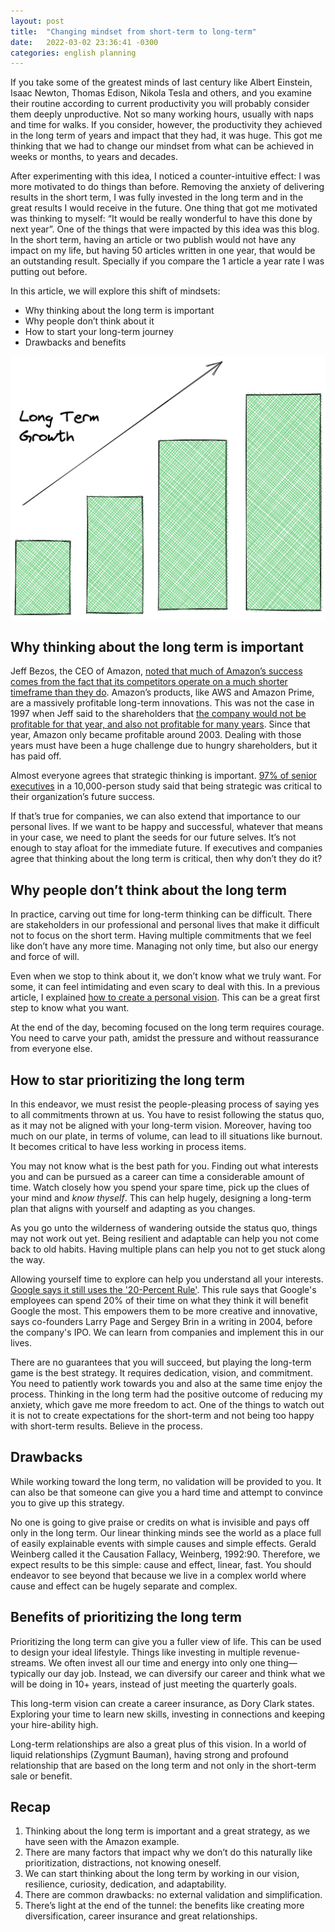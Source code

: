 ```yaml
---
layout: post
title:  "Changing mindset from short-term to long-term"
date:   2022-03-02 23:36:41 -0300
categories: english planning
---
```


If you take some of the greatest minds of last century like Albert Einstein, Isaac Newton, Thomas Edison, Nikola Tesla and others, and you examine their routine according to current productivity you will probably consider them deeply unproductive. Not so many working hours, usually with naps and time for walks. If you consider, however, the productivity they achieved in the long term of years and impact that they had, it was huge. This got me thinking that we had to change our mindset from what can be achieved in weeks or months, to years and decades. 

After experimenting with this idea, I noticed a counter-intuitive effect: I was more motivated to do things than before. Removing the anxiety of delivering results in the short term, I was fully invested in the long term and in the great results I would receive in the future. One thing that got me motivated was thinking to myself: “It would be really wonderful to have this done by next year”. One of the things that were impacted by this idea was this blog. In the short term, having an article or two publish would not have any impact on my life, but having 50 articles written in one year, that would be an outstanding result. Specially if you compare the 1 article a year rate I was putting out before.

In this article, we will explore this shift of mindsets:
- Why thinking about the long term is important
- Why people don’t think about it
- How to start your long-term journey
- Drawbacks and benefits

![Long Term Growth](/assets/long_term_growth.png)


## Why thinking about the long term is important

Jeff Bezos, the CEO of Amazon, [noted that much of Amazon’s success comes from the fact that its competitors operate on a much shorter timeframe than they do](https://www.wired.com/2011/11/ff_bezos/). Amazon’s products, like AWS and Amazon Prime, are a massively profitable long-term innovations. This was not the case in 1997 when Jeff said to the shareholders that [the company would not be profitable for that year, and also not profitable for many years](https://amzn.to/2OimoYn). Since that year, Amazon only became profitable around 2003. Dealing with those years must have been a huge challenge due to hungry shareholders, but it has paid off.

Almost everyone agrees that strategic thinking is important. [97% of senior executives](https://hbr.org/2014/02/develop-strategic-thinkers-throughout-your-organization) in a 10,000-person study said that being strategic was critical to their organization’s future success.

If that’s true for companies, we can also extend that importance to our personal lives. If we want to be happy and successful, whatever that means in your case, we need to plant the seeds for our future selves. It’s not enough to stay afloat for the immediate future. If executives and companies agree that thinking about the long term is critical, then why don’t they do it?

## Why people don’t think about the long term

In practice, carving out time for long-term thinking can be difficult. There are stakeholders in our professional and personal lives that make it difficult not to focus on the short term. Having multiple commitments that we feel like don’t have any more time. Managing not only time, but also our energy and force of will. 

Even when we stop to think about it, we don’t know what we truly want. For some, it can feel intimidating and even scary to deal with this. In a previous article, I explained [how to create a personal vision](/english/planning/personal-vision/). This can be a great first step to know what you want.

At the end of the day, becoming focused on the long term requires courage. You need to carve your path, amidst the pressure and without reassurance from everyone else.

## How to star prioritizing the long term

In this endeavor, we must resist the people-pleasing process of saying yes to all commitments thrown at us. You have to resist following the status quo, as it may not be aligned with your long-term vision. Moreover, having too much on our plate, in terms of volume, can lead to ill situations like burnout. It becomes critical to have less working in process items.

You may not know what is the best path for you. Finding out what interests you and can be pursued as a career can time a considerable amount of time. Watch closely how you spend your spare time, pick up the clues of your mind and _know thyself_. This can help hugely, designing a long-term plan that aligns with yourself and adapting as you changes.
 
As you go unto the wilderness of wandering outside the status quo, things may not work out yet. Being resilient and adaptable can help you not come back to old habits. Having multiple plans can help you not to get stuck along the way.

Allowing yourself time to explore can help you understand all your interests. [Google says it still uses the '20-Percent Rule'](https://www.inc.com/bill-murphy-jr/google-says-it-still-uses-20-percent-rule-you-should-totally-copy-it.html). This rule says that Google's employees can spend 20% of their time on what they think it will benefit Google the most. This empowers them to be more creative and innovative, says co-founders Larry Page and Sergey Brin in a writing in 2004, before the company's IPO. We can learn from companies and implement this in our lives.

There are no guarantees that you will succeed, but playing the long-term game is the best strategy. It requires dedication, vision, and commitment. You need to patiently work towards you and also at the same time enjoy the process. Thinking in the long term had the positive outcome of reducing my anxiety, which gave me more freedom to act. One of the things to watch out it is not to create expectations for the short-term and not being too happy with short-term results. Believe in the process. 

## Drawbacks 

While working toward the long term, no validation will be provided to you. It can also be that someone can give you a hard time and attempt to convince you to give up this strategy. 

No one is going to give praise or credits on what is invisible and pays off only in the long term. Our linear thinking minds see the world as a place full of easily explainable events with simple causes and simple effects. Gerald Weinberg called it the Causation Fallacy, Weinberg, 1992:90. Therefore, we expect results to be this simple: cause and effect, linear, fast. You should endeavor to see beyond that because we live in a complex world where cause and effect can be hugely separate and complex.

## Benefits of prioritizing the long term

Prioritizing the long term can give you a fuller view of life. This can be used to design your ideal lifestyle. Things like investing in multiple revenue-streams. We often invest all our time and energy into only one thing—typically our day job. Instead, we can diversify our career and think what we will be doing in 10+ years, instead of just meeting the quarterly goals.

This long-term vision can create a career insurance, as Dory Clark states. Exploring your time to learn new skills, investing in connections and keeping your hire-ability high.  

Long-term relationships are also a great plus of this vision. In a world of liquid relationships (Zygmunt Bauman), having strong and profound relationship that are based on the long term and not only in the short-term sale or benefit. 

## Recap

1. Thinking about the long term is important and a great strategy, as we have seen with the Amazon example.
2. There are many factors that impact why we don’t do this naturally like prioritization, distractions, not knowing oneself.
3. We can start thinking about the long term by working in our vision, resilience, curiosity, dedication, and adaptability.
4. There are common drawbacks: no external validation and simplification.
5. There’s light at the end of the tunnel: the benefits like creating more diversification, career insurance and great relationships. 